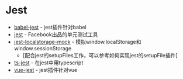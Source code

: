 # Jest

- [babel-jest](https://github.com/babel/babel-jest) - jest插件针对babel
- [jest](https://github.com/facebook/jest) - Facebook出品的单元测试工具
- [jest-localstorage-mock](https://github.com/clarkbw/jest-localstorage-mock) - 模拟window.localStorage和window.sessionStorage
    - [配合jest的setupFiles工作，可以参考如何实现jest的setupFile插件]
- [ts-jest](https://www.npmjs.com/package/ts-jest) - 在jest中用typescript
- [vue-jest](https://github.com/vuejs/vue-jest) - jest插件针对vue
